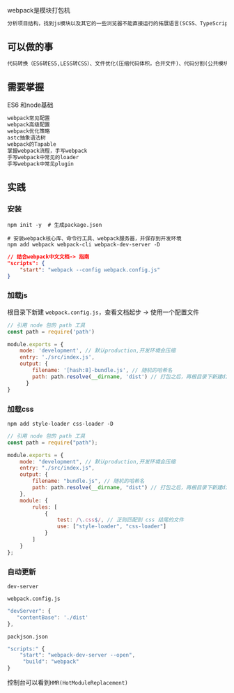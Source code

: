 webpack是模块打包机

~~~html
分析项目结构，找到js模块以及其它的一些浏览器不能直接运行的拓展语言(SCSS、TypeScript、 png),并将其打包为合适的格式供浏览器使用
~~~



## 可以做的事

~~~html
代码转换（ES6转ES5,LESS转CSS）、文件优化(压缩代码体积，合并文件)、代码分割(公共模块抽离,路由懒加载,模块合并)、自动更新（热更新）、代码校检、自动发布
~~~



## 需要掌握

ES6 和node基础

~~~html
webpack常见配置
webpack高级配置
webpack优化策略
astc抽象语法树
webpack的Tapable
掌握webpack流程，手写webpack
手写webpack中常见的loader
手写webpack中常见plugin
~~~



## 实践



### 安装

~~~shell
npm init -y  # 生成package.json

# 安装webpack核心库、命令行工具、webpack服务器，并保存到开发环境
npm add webpack webpack-cli webpack-dev-server -D
~~~



~~~json
// 结合webpack中文文档-> 指南
"scripts": {
    "start": "webpack --config webpack.config.js"
}
~~~

### 加载js

根目录下新建 `webpack.config.js`，查看文档起步 -> 使用一个配置文件

~~~javascript
// 引用 node 包的 path 工具
const path = require('path')

module.exports = {
    mode: 'development', // 默认production,开发环境会压缩
    entry: './src/index.js',
    output: {
        filename: '[hash:8]-bundle.js', // 随机的哈希名
        path: path.resolve(__dirname, 'dist') // 打包之后，再根目录下新建dist文件夹，打包后的文件放在这个目录下
      }
}
~~~



### 加载css

~~~shell
npm add style-loader css-loader -D
~~~



~~~javascript
// 引用 node 包的 path 工具
const path = require("path");

module.exports = {
    mode: "development", // 默认production,开发环境会压缩
    entry: "./src/index.js",
    output: {
        filename: "bundle.js", // 随机的哈希名
        path: path.resolve(__dirname, "dist") // 打包之后，再根目录下新建dist文件夹，打包后的文件放在这个目录下
    },
    module: {
        rules: [
            {
                test: /\.css$/, // 正则匹配到 css 结尾的文件
                use: ["style-loader", "css-loader"]
            }
        ]
    }
};

~~~



### 自动更新

`dev-server`

`webpack.config.js`

~~~javascript
"devServer": {
   "contentBase": './dist'
},
~~~

`packjson.json`

~~~javascript
"scripts:" {
    "start": "webpack-dev-server --open",
     "build": "webpack"
}
~~~

控制台可以看到`HMR(HotModuleReplacement)`

